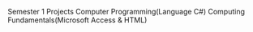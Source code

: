 Semester 1 Projects
Computer Programming(Language C#)
Computing Fundamentals(Microsoft Access & HTML)
